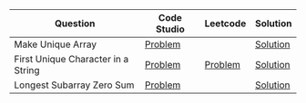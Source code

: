 | Question                           | Code Studio                                                                                      | Leetcode                                                                    | Solution                                |
| ---------------------------------- | ------------------------------------------------------------------------------------------------ | --------------------------------------------------------------------------- | --------------------------------------- |
| Make Unique Array                  | [Problem](https://www.codingninjas.com/codestudio/problems/make-unique-array_920329)             |                                                                             | [Solution](MakeUniqueArray.java)        |
| First Unique Character in a String | [Problem](https://www.codingninjas.com/codestudio/problems/first-non-repeating-character_920324) | [Problem](https://leetcode.com/problems/first-unique-character-in-a-string) | [Solution](FirstUniqueCharacter.java)   |
| Longest Subarray Zero Sum          | [Problem](https://www.codingninjas.com/codestudio/problems/longest-subset-zero-sum_920321)       |                                                                             | [Solution](LongestSubArrayZeroSum.java) |
